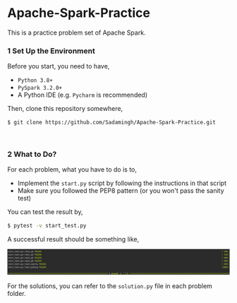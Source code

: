# Apache-Spark-Practice

This is a practice problem set of Apache Spark.



### 1 Set Up the Environment

Before you start, you need to have,

* `Python 3.8+`
* `PySpark 3.2.0+`
* A Python IDE (e.g. `Pycharm` is recommended)

Then, clone this repository somewhere,

```bash
$ git clone https://github.com/Sadamingh/Apache-Spark-Practice.git
```

<br>

### 2 What to Do?

For each problem, what you have to do is to,

* Implement the `start.py` script by following the instructions in that script
* Make sure you followed the PEP8 pattern (or you won't pass the sanity test)

You can test the result by,

```bash
$ pytest -v start_test.py
```

A successful result should be something like,

![passimage](./image/passimage.png)

For the solutions, you can refer to the `solution.py` file in each problem folder.

<br>